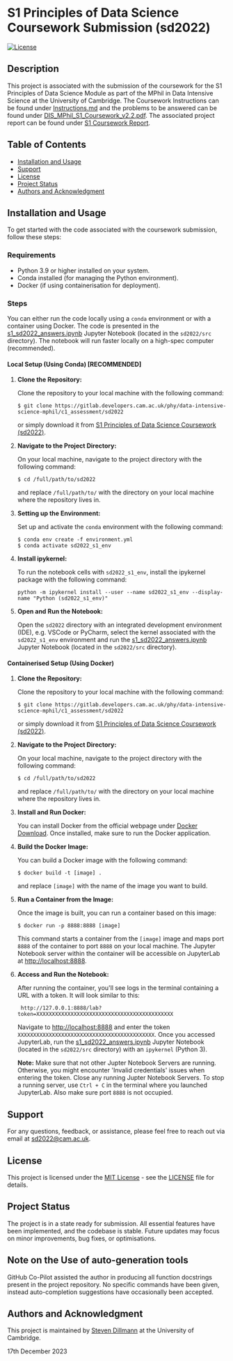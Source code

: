 # S1 Principles of Data Science Coursework Submission (sd2022)

[![License](https://img.shields.io/badge/License-MIT-blue.svg)](https://opensource.org/licenses/MIT)

## Description
This project is associated with the submission of the coursework for the S1 Principles of Data Science Module as part of the MPhil in Data Intensive Science at the University of Cambridge. The Coursework Instructions can be found under [Instructions.md](Instructions.md) and the problems to be answered can be found under [DIS\_MPhil\_S1_Coursework\_v2.2.pdf](DIS_MPhil_S1_Coursework_v2.2.pdf). The associated project report can be found under [S1 Coursework Report](report/s1_sd2022_report.pdf).

## Table of Contents
- [Installation and Usage](#installation-and-usage)
- [Support](#support)
- [License](#license)
- [Project Status](#project-status)
- [Authors and Acknowledgment](#authors-and-acknowledgment)

## Installation and Usage

To get started with the code associated with the coursework submission, follow these steps:

### Requirements

- Python 3.9 or higher installed on your system.
- Conda installed (for managing the Python environment).
- Docker (if using containerisation for deployment).

### Steps

You can either run the code locally using a `conda` environment or with a container using Docker. The code is presented in the [s1\_sd2022\_answers.ipynb](src/s1_sd2022_answers.ipynb) Jupyter Notebook (located in the `sd2022/src` directory). The 
notebook will run faster locally on a high-spec computer (recommended).  

#### Local Setup (Using Conda) [RECOMMENDED]

1. **Clone the Repository:**

    Clone the repository to your local machine with the following command:

    ```
    $ git clone https://gitlab.developers.cam.ac.uk/phy/data-intensive-science-mphil/c1_assessment/sd2022
    ```

    or simply download it from [S1 Principles of Data Science Coursework (sd2022)](https://gitlab.developers.cam.ac.uk/phy/data-intensive-science-mphil/s1_assessment/sd2022).

2. **Navigate to the Project Directory:**

    On your local machine, navigate to the project directory with the following command:

    ```
    $ cd /full/path/to/sd2022
    ```

    and replace `/full/path/to/` with the directory on your local machine where the repository lives in.

3. **Setting up the Environment:**

    Set up and activate the `conda` environment with the following command:

    ```
    $ conda env create -f environment.yml
    $ conda activate sd2022_s1_env
    ```

4. **Install ipykernel:**

    To run the notebook cells with `sd2022_s1_env`, install the ipykernel package with the following command:

    ```
    python -m ipykernel install --user --name sd2022_s1_env --display-name "Python (sd2022_s1_env)"
    ```


4. **Open and Run the Notebook:**

    Open the `sd2022` directory with an integrated development environment (IDE), e.g. VSCode or PyCharm, select the kernel associated with the `sd2022_s1_env` environment and run the [s1\_sd2022\_answers.ipynb](src/s1_sd2022_answers.ipynb) Jupyter Notebook (located in the `sd2022/src` directory).


#### Containerised Setup (Using Docker)

1. **Clone the Repository:**

    Clone the repository to your local machine with the following command:

    ```
    $ git clone https://gitlab.developers.cam.ac.uk/phy/data-intensive-science-mphil/c1_assessment/sd2022
    ```

    or simply download it from [S1 Principles of Data Science Coursework (sd2022)](https://gitlab.developers.cam.ac.uk/phy/data-intensive-science-mphil/s1_assessment/sd2022).

2. **Navigate to the Project Directory:**

    On your local machine, navigate to the project directory with the following command:

    ```
    $ cd /full/path/to/sd2022
    ```

    and replace `/full/path/to/` with the directory on your local machine where the repository lives in.

3. **Install and Run Docker:**

    You can install Docker from the official webpage under [Docker Download](https://www.docker.com/).
    Once installed, make sure to run the Docker application.

4. **Build the Docker Image:**

    You can build a Docker image with the following command:

    ```
    $ docker build -t [image] .
    ```

    and replace `[image]` with the name of the image you want to build.

4. **Run a Container from the Image:**

    Once the image is built, you can run a container based on this image:

    ```
    $ docker run -p 8888:8888 [image]
    ```

    This command starts a container from the `[image]` image and maps port `8888` of the container to port `8888` on your local machine. The Jupyter Notebook server within the container will be accessible on JupyterLab at [http://localhost:8888](http://localhost:8888). 

5. **Access and Run the Notebook:**

    After running the container, you'll see logs in the terminal containing a URL with a token. It will look similar to this:

    ```
     http://127.0.0.1:8888/lab?token=XXXXXXXXXXXXXXXXXXXXXXXXXXXXXXXXXXXXXXXXXXXX
    ```
    
    Navigate to [http://localhost:8888](http://localhost:8888) and enter the token `XXXXXXXXXXXXXXXXXXXXXXXXXXXXXXXXXXXXXXXXXXXX`. Once you accessed JupyterLab, run the [s1\_sd2022\_answers.ipynb](src/s1_sd2022_answers.ipynb) Jupyter Notebook (located in the `sd2022/src` directory) with an `ipykernel` (Python 3).

    **Note:** Make sure that not other Jupter Notebook Servers are running. Otherwise, you might encounter 'Invalid credentials' issues when entering the token. Close any running Jupter Notebook Servers. To stop a running server, use `Ctrl + C` in the terminal where you launched JupyterLab. Also make sure port `8888` is not occupied.


## Support
For any questions, feedback, or assistance, please feel free to reach out via email at [sd2022@cam.ac.uk](sd2022@cam.ac.uk).

## License
This project is licensed under the [MIT License](https://opensource.org/license/mit/) - see the [LICENSE](LICENSE) file for details.

## Project Status
The project is in a state ready for submission. All essential features have been implemented, and the codebase is stable. Future updates may focus on minor improvements, bug fixes, or optimisations.

## Note on the Use of auto-generation tools
GitHub Co-Pilot assisted the author in producing all function docstrings present in the project repository. No specific commands have been given, instead auto-completion suggestions have occasionally been accepted.

## Authors and Acknowledgment
This project is maintained by [Steven Dillmann](https://www.linkedin.com/in/stevendillmann/) at the University of Cambridge.

17th December 2023

